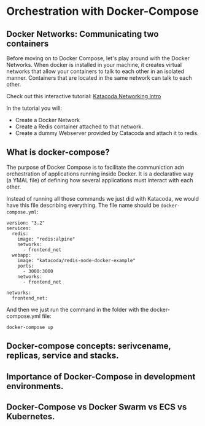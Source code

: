 # Orchestration with Docker-Compose

## Docker Networks: Communicating two containers

Before moving on to Docker Compose, let's play around with the Docker Networks.
When docker is installed in your machine, it creates virtual networks that allow your containers to talk to each other in an isolated manner. Containers that are located in the same network can talk to each other.

Check out this interactive tutorial: [Katacoda Networking Intro](https://www.katacoda.com/courses/docker/networking-intro)

In the tutorial you will:
- Create a Docker Network
- Create a Redis container attached to that network.
- Create a dummy Webserver provided by Catacoda and attach it to redis.

## What is docker-compose?

The purpose of Docker Compose is to facilitate the communiction adn orchestration of applications running inside Docker. It is a declarative way (a YMAL file) of defining how several applications must interact with each other.

Instead of running all those commands we just did with Katacoda, we would have this file describing everything. The file name should be `docker-compose.yml`:
```
version: "3.2"
services:
  redis:
    image: "redis:alpine"
    networks:
      - frontend_net
  webapp:
    image: "katacoda/redis-node-docker-example"
    ports:
      - 3000:3000
    networks:
      - frontend_net

networks:
  frontend_net:
```

And then we just run the command in the folder with the docker-compose.yml file:
```
docker-compose up
```

## Docker-compose concepts: serivcename, replicas, service and stacks.

## Importance of Docker-Compose in development environments.

## Docker-Compose vs Docker Swarm vs ECS vs Kubernetes.
